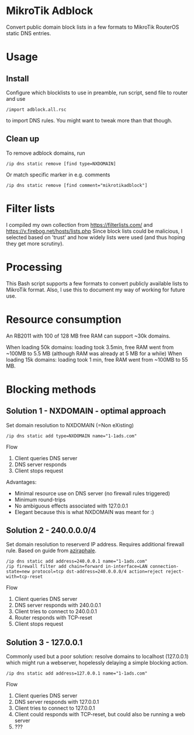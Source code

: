 # MikroTik Adblock

Convert public domain block lists in a few formats to MikroTik RouterOS static 
DNS entries.

# Usage

## Install

Configure which blocklists to use in preamble, run script, send file to router 
and use

	/import adblock.all.rsc

to import DNS rules. You might want to tweak more than that though.

## Clean up

To remove adblock domains, run

	/ip dns static remove [find type=NXDOMAIN]

Or match specific marker in e.g. comments

	/ip dns static remove [find comment="mikrotikadblock"]

# Filter lists

I compiled my own collection from https://filterlists.com/ and https://v.firebog.net/hosts/lists.php Since block lists could be malicious, I selected based on 'trust' and how widely lists were used (and thus hoping they get more scrutiny).

# Processing

This Bash script supports a few formats to convert publicly available lists to 
MikroTik format. Also, I use this to document my way of working for future use.

# Resource consumption

An RB2011 with 100 of 128 MB free RAM can support ~30k domains.

When loading 50k domains: loading took 3.5min, free RAM went from ~100MB to 5.5 MB (although RAM was already at 5 MB for a while)
When loading 15k domains: loading took 1 min, free RAM went from ~100MB to 55 MB.

# Blocking methods

## Solution 1 - NXDOMAIN - optimal approach

Set domain resolution to NXDOMAIN (=Non eXisting)

	/ip dns static add type=NXDOMAIN name="1-1ads.com"

Flow
1. Client queries DNS server
2. DNS server responds
3. Client stops request

Advantages:
- Minimal resource use on DNS server (no firewall rules triggered)
- Minimum round-trips
- No ambiguous effects associated with 127.0.0.1
- Elegant because this is what NXDOMAIN was meant for :)

## Solution 2 - 240.0.0.0/4

Set domain resolution to reserverd IP address. Requires additional firewall 
rule. Based on guide from [aziraphale](https://github.com/aziraphale/routeros-dns-adblock).

	/ip dns static add address=240.0.0.1 name="1-1ads.com"
	/ip firewall filter add chain=forward in-interface=LAN connection-state=new protocol=tcp dst-address=240.0.0.0/4 action=reject reject-with=tcp-reset

Flow
1. Client queries DNS server
2. DNS server responds with 240.0.0.1
3. Client tries to connect to 240.0.0.1
4. Router responds with TCP-reset
5. Client stops request

## Solution 3 - 127.0.0.1

Commonly used but a poor solution: resolve domains to localhost (127.0.0.1) 
which might run a webserver, hopelessly delaying a simple blocking action.

	/ip dns static add address=127.0.0.1 name="1-1ads.com"

Flow
1. Client queries DNS server
2. DNS server responds with 127.0.0.1
3. Client tries to connect to 127.0.0.1
4. Client could responds with TCP-reset, but could also be running a web server
5. ???
